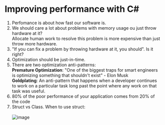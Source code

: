 # Improving performance with C#

1) Perfomance is about how fast our software is.
2) We should care a lot about problems with memory usage ou just throw hardware at it? <br>
Allocate human work to resolve this problem is more expensive than just throw more hardware.
3) "If you can fix a problem by throwing hardware at it, you should". Is it right?
4) Optimization should be just-in-time.
5) There are two optimization anti-patterns: <br>
  <strong>Premature Optimization</strong>: "One of the biggest traps for smart engineers is optimizing something that shouldn't exist" - Elon Musk<br>
  <strong>Goldplating</strong>: An anti-pattern that happens when a developer continues to work on a particular task long past the point where any work on that task was useful. 
6) 80% of the poor performance of your application comes from 20% of the code
7) Struct vs Class. When to use struct: <br><br>
  ![image](https://user-images.githubusercontent.com/79495407/230752472-746ece04-d4bf-4acb-80f0-690a9a8c1c77.png)

   
  
